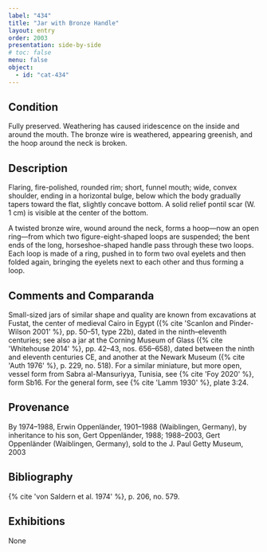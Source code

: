 ```yaml
---
label: "434"
title: "Jar with Bronze Handle"
layout: entry
order: 2003
presentation: side-by-side
# toc: false
menu: false
object:
  - id: "cat-434"
---
```


## Condition

Fully preserved. Weathering has caused iridescence on the inside and around the mouth. The bronze wire is weathered, appearing greenish, and the hoop around the neck is broken.

## Description

Flaring, fire-polished, rounded rim; short, funnel mouth; wide, convex shoulder, ending in a horizontal bulge, below which the body gradually tapers toward the flat, slightly concave bottom. A solid relief pontil scar (W. 1 cm) is visible at the center of the bottom.

A twisted bronze wire, wound around the neck, forms a hoop—now an open ring—from which two figure-eight-shaped loops are suspended; the bent ends of the long, horseshoe-shaped handle pass through these two loops. Each loop is made of a ring, pushed in to form two oval eyelets and then folded again, bringing the eyelets next to each other and thus forming a loop.

## Comments and Comparanda

Small-sized jars of similar shape and quality are known from excavations at Fustat, the center of medieval Cairo in Egypt ({% cite 'Scanlon and Pinder-Wilson 2001' %}, pp. 50–51, type 22b), dated in the ninth–eleventh centuries; see also a jar at the Corning Museum of Glass ({% cite 'Whitehouse 2014' %}, pp. 42–43, nos. 656–658), dated between the ninth and eleventh centuries CE, and another at the Newark Museum ({% cite 'Auth 1976' %}, p. 229, no. 518). For a similar miniature, but more open, vessel form from Sabra al-Mansuriyya, Tunisia, see {% cite 'Foy 2020' %}, form Sb16. For the general form, see {% cite 'Lamm 1930' %}, plate 3:24.

## Provenance

By 1974–1988, Erwin Oppenländer, 1901–1988 (Waiblingen, Germany), by inheritance to his son, Gert Oppenländer, 1988; 1988–2003, Gert Oppenländer (Waiblingen, Germany), sold to the J. Paul Getty Museum, 2003

## Bibliography

{% cite 'von Saldern et al. 1974' %}, p. 206, no. 579.

## Exhibitions

None